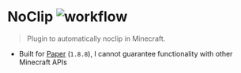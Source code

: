 # NoClip ![workflow](https://github.com/jacobbearden/NoClip/workflows/workflow/badge.svg)

> Plugin to automatically noclip in Minecraft.

- Built for [Paper](https://papermc.io/) (`1.8.8`), I cannot guarantee functionality with other Minecraft APIs

